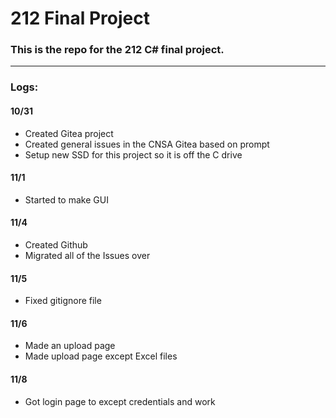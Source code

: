 # 212 Final Project

### This is the repo for the 212 C# final project.
--- 
### Logs:

#### 10/31

- Created Gitea project
- Created general issues in the CNSA Gitea based on prompt
- Setup new SSD for this project so it is off the C drive

#### 11/1

- Started to make GUI

#### 11/4

- Created Github 
- Migrated all of the Issues over

#### 11/5

- Fixed gitignore file

#### 11/6

- Made an upload page
- Made upload page except Excel files

#### 11/8 

- Got login page to except credentials and work
